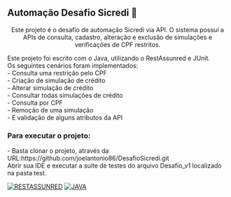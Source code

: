 ## Automação Desafio Sicredi 🚀
<p align="center">Este projeto é o desafio de automação Sicredi via API. O sistema possui a APIs de consulta, cadastro, alteração e exclusão de simulações e verificações de CPF restritos.</p>

<p> Este projeto foi escrito com o Java, utilizando o RestAssunred e JUnit.<br>
Os seguintes cenários foram implementados:<br>
- Consulta uma restrição pelo CPF <br>
- Criação de simulação de crédito<br>
- Alterar simulação de crédito<br>
- Consultar todas simulações de crédito<br>
- Consulta por CPF<br>
- Remoção de uma simulação<br>
- E validação de alguns atributos da API<BR>

<h3>Para executar o projeto: </h3>
<p> - Basta clonar o projeto, através da URL:https://github.com/joelantonio86/DesafioSicredi.git <br> Abrir sua IDE e executar a suite de testes do arquivo Desafio_v1 localizado na pasta test. </p>

[![RESTASSUNRED](https://img.shields.io/badge/RESTASSUNRED%20-%23323330.svg?&style=for-the-badge&logo=perfil&logoColor=black&color=2F9E24)](https://rest-assured.io)
[![JAVA](https://img.shields.io/badge/JAVA%20-%23323330.svg?&style=for-the-badge&logo=cards%20estrelas&logoColor=black&color=F0F0F0)](https://www.java.com/pt-BR/)